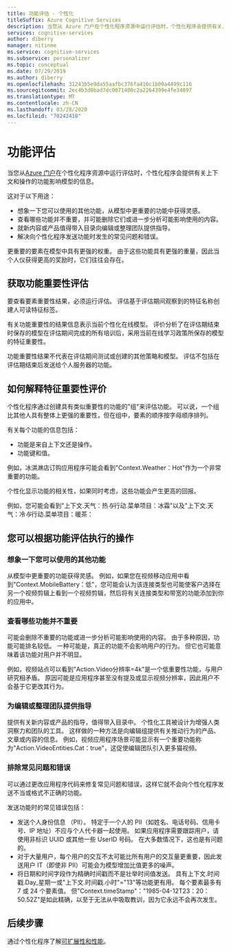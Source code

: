```yaml
---
title: 功能评估 - 个性化
titleSuffix: Azure Cognitive Services
description: 当您从 Azure 门户在个性化程序资源中运行评估时，个性化程序会提供有关上下文和操作的功能影响模型的信息。
services: cognitive-services
author: diberry
manager: nitinme
ms.service: cognitive-services
ms.subservice: personalizer
ms.topic: conceptual
ms.date: 07/29/2019
ms.author: diberry
ms.openlocfilehash: 31243b5e9da55aafbc376fa416c1b00a4499c116
ms.sourcegitcommit: 2ec4b3d0bad7dc0071400c2a2264399e4fe34897
ms.translationtype: MT
ms.contentlocale: zh-CN
ms.lasthandoff: 03/28/2020
ms.locfileid: "70242418"
---
```

# <a name="feature-evaluation"></a>功能评估

当您从[Azure 门户](https://portal.azure.com)在个性化程序资源中运行评估时，个性化程序会提供有关上下文和操作的功能影响模型的信息。 

这对于以下用途：

* 想象一下您可以使用的其他功能，从模型中更重要的功能中获得灵感。
* 查看哪些功能并不重要，并可能删除它们或进一步分析可能影响使用的内容。
* 就新内容或产品值得带入目录向编辑或整理团队提供指导。
* 解决向个性化程序发送功能时发生的常见问题和错误。

更重要的要素在模型中具有更强的权重。 由于这些功能具有更强的重量，因此当个人仪获得更高的奖励时，它们往往会存在。

## <a name="getting-feature-importance-evaluation"></a>获取功能重要性评估

要查看要素重要性结果，必须运行评估。 评估基于评估期间观察到的特征名称创建人可读特征标签。

有关功能重要性的结果信息表示当前个性化在线模型。 评价分析了在评估期结束时保存的模型在评估期间完成的所有培训后，采用当前在线学习政策所保存的模型的特征重要性。 

功能重要性结果不代表在评估期间测试或创建的其他策略和模型。  评估不包括在评估期结束后发送给个人服务器的功能。

## <a name="how-to-interpret-the-feature-importance-evaluation"></a>如何解释特征重要性评价

个性化程序通过创建具有类似重要性的功能的"组"来评估功能。 可以说，一个组比其他人具有整体上更强的重要性，但在组中，要素的顺序按字母顺序排列。

有关每个功能的信息包括：

* 功能是来自上下文还是操作。
* 功能键和值。

例如，冰淇淋店订购应用程序可能会看到"Context.Weather：Hot"作为一个非常重要的功能。

个性化显示功能的相关性，如果同时考虑，这些功能会产生更高的回报。

例如，您可能会看到"上下文.天气：热*与*行动.菜单项目：冰霜"以及"上下文.天气：冷*与*行动.菜单项目：暖茶：

## <a name="actions-you-can-take-based-on-feature-evaluation"></a>您可以根据功能评估执行的操作

### <a name="imagine-additional-features-you-could-use"></a>想象一下您可以使用的其他功能

从模型中更重要的功能获得灵感。 例如，如果您在视频移动应用中看到"Context.MobileBattery：低"，您可能会认为该连接类型也可能使客户选择在另一个视频剪辑上看到一个视频剪辑，然后将有关连接类型和带宽的功能添加到你的应用中。

### <a name="see-what-features-are-not-important"></a>查看哪些功能并不重要

可能会删除不重要的功能或进一步分析可能影响使用的内容。 由于多种原因，功能可能排名较低。 一种可能是，真正的功能不会影响用户的行为。 但它也可能意味着该功能对用户并不明显。 

例如，视频站点可以看到"Action.Video分辨率=4k"是一个低重要性功能，与用户研究相矛盾。 原因可能是应用程序甚至没有提及或显示视频分辨率，因此用户不会基于它更改其行为。

### <a name="provide-guidance-to-editorial-or-curation-teams"></a>为编辑或整理团队提供指导

提供有关新内容或产品的指导，值得带入目录中。 个性化工具被设计为增强人类洞察力和团队的工具。 这样做的一种方法是向编辑组提供有关推动行为的产品、文章或内容的信息。 例如，视频应用程序场景可能显示有一个重要功能称为"Action.VideoEntities.Cat：true"，这促使编辑团队引入更多猫视频。

### <a name="troubleshoot-common-problems-and-mistakes"></a>排除常见问题和错误

可以通过更改应用程序代码来修复常见问题和错误，这样它就不会向个性化程序发送不当或格式不正确的功能。 

发送功能时的常见错误包括：

* 发送个人身份信息 （PII）。 特定于一个人的 PII（如姓名、电话号码、信用卡号、IP 地址）不应与个人代卡器一起使用。 如果应用程序需要跟踪用户，请使用非标识 UUID 或其他一些 UserID 号码。 在大多数情况下，这也是有问题的。
* 对于大量用户，每个用户的交互不太可能比所有用户的交互量更重要，因此发送用户 IT（即使非 PII）可能会为模型增加比值更多的噪声。
* 将日期和时间字段作为精确时间戳而不是壮举时间值发送。 具有上下文.时间戳.Day_星期一或"上下文.时间戳.小时"="13"等功能更有用。 每个要素最多有 7 或 24 个要素值。 但"Context.timeStamp"："1985-04-12T23：20：50.52Z"是如此精确，以至于无法从中吸取教训，因为它永远不会再次发生。

## <a name="next-steps"></a>后续步骤

通过个性化程序了解[可扩展性和性能](concepts-scalability-performance.md)。

